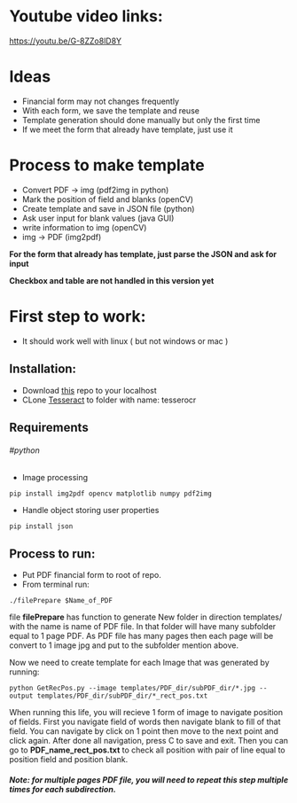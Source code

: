 # Youtube video links:
https://youtu.be/G-8ZZo8lD8Y

# Ideas
* Financial form may not changes frequently
* With each form, we save the template and reuse
* Template generation should done manually but only the first time
* If we meet the form that already have template, just use it
# Process to make template
* Convert PDF -> img (pdf2img in python)
* Mark the position of field and blanks (openCV)
* Create template and save in JSON file (python)
* Ask user input for blank values (java GUI)
* write information to img (openCV)
* img -> PDF (img2pdf)

**For the form that already has template, just parse the JSON and ask for input**

**Checkbox and table are not handled in this version yet**


# First step to work:
- It should work well with linux ( but not windows or mac )

## Installation:
- Download [this](https://github.com/larycoder/OCR_pdf_auto_filling_form) repo to your localhost
- CLone [Tesseract](https://github.com/sirfz/tesserocr) to folder with name: tesserocr

## Requirements
###### #python
- Image processing
```
pip install img2pdf opencv matplotlib numpy pdf2img
```
- Handle object storing user properties
```
pip install json
```
## Process to run:
- Put PDF financial form to root of repo.
- From terminal run:
```
./filePrepare $Name_of_PDF
```
file **filePrepare** has function to generate New folder in direction templates/ with the name is name of PDF file. In that folder will have many subfolder equal to 1 page PDF. As PDF file has many pages then each page will be convert to 1 image jpg and put to the subfolder mention above.

Now we need to create template for each Image that was generated by running:
```
python GetRecPos.py --image templates/PDF_dir/subPDF_dir/*.jpg --output templates/PDF_dir/subPDF_dir/*_rect_pos.txt
```
When running this life, you will recieve 1 form of image to navigate position of fields. First you navigate field of words then navigate blank to fill of that field. You can navigate by click on 1 point then move to the next point and click again. After done all navigation, press C to save and exit. 
Then you can go to **PDF_name_rect_pos.txt** to check all position with pair of line equal to position field and position blank.
###### **Note: for multiple pages PDF file, you will need to repeat this step multiple times for each subdirection.**